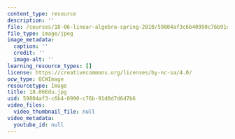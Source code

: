 ```yaml
---
content_type: resource
description: ''
file: /courses/18-06-linear-algebra-spring-2010/59804af3c6b40990c76b91d0d7d6d7b6_18.06Edu.jpg
file_type: image/jpeg
image_metadata:
  caption: ''
  credit: ''
  image-alt: ''
learning_resource_types: []
license: https://creativecommons.org/licenses/by-nc-sa/4.0/
ocw_type: OCWImage
resourcetype: Image
title: 18.06Edu.jpg
uid: 59804af3-c6b4-0990-c76b-91d0d7d6d7b6
video_files:
  video_thumbnail_file: null
video_metadata:
  youtube_id: null
---
```

